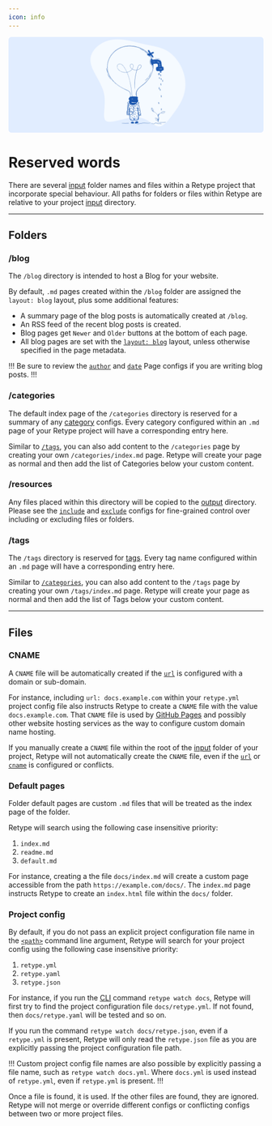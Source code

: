 ```yaml
---
icon: info
---
```

![](/static/headers/configuration_reserved-words.png)

# Reserved words

There are several [input](/configuration/project.md#input) folder names and files within a Retype project that incorporate special behaviour. All paths for folders or files within Retype are relative to your project [input](/configuration/project.md#input) directory.

---

## Folders

### /blog

The `/blog` directory is intended to host a Blog for your website.

By default, `.md` pages created within the `/blog` folder are assigned the `layout: blog` layout, plus some additional features:

- A summary page of the blog posts is automatically created at `/blog`.
- An RSS feed of the recent blog posts is created.
- Blog pages get `Newer` and `Older` buttons at the bottom of each page.
- All blog pages are set with the [`layout: blog`](/configuration/page.md#layout) layout, unless otherwise specified in the page metadata.

!!!
Be sure to review the [`author`](/configuration/page.md#author) and [`date`](/configuration/page.md#date) Page configs if you are writing blog posts.
!!!

### /categories

The default index page of the `/categories` directory is reserved for a summary of any [category](/configuration/page.md#category) configs. Every category configured within an `.md` page of your Retype project will have a corresponding entry here.

Similar to [`/tags`](#tags), you can also add content to the `/categories` page by creating your own `/categories/index.md` page. Retype will create your page as normal and then add the list of Categories below your custom content.

### /resources

Any files placed within this directory will be copied to the [output](/configuration/project.md#output) directory. Please see the [`include`](/configuration/project.md#include) and [`exclude`](/configuration/project.md#exclude) configs for fine-grained control over including or excluding files or folders.

### /tags

The `/tags` directory is reserved for [tags](/configuration/page.md#tags). Every tag name configured within an `.md` page will have a corresponding entry here.

Similar to [`/categories`](#categories), you can also add content to the `/tags` page by creating your own `/tags/index.md` page. Retype will create your page as normal and then add the list of Tags below your custom content.

---

## Files

### CNAME

A `CNAME` file will be automatically created if the [`url`](/configuration/project.md#url) is configured with a domain or sub-domain.

For instance, including `url: docs.example.com` within your `retype.yml` project config file also instructs Retype to create a `CNAME` file with the value `docs.example.com`. That `CNAME` file is used by [GitHub Pages](/guides/github-actions.md) and possibly other website hosting services as the way to configure custom domain name hosting.

If you manually create a `CNAME` file within the root of the [input](/configuration/project.md#input) folder of your project, Retype will not automatically create the `CNAME` file, even if the [`url`](/configuration/project.md#url) or [`cname`](/configuration/project.md#cname) is configured or conflicts.

### Default pages

Folder default pages are custom `.md` files that will be treated as the index page of the folder.

Retype will search using the following case insensitive priority:

1. `index.md`
2. `readme.md`
3. `default.md`

For instance, creating a the file `docs/index.md` will create a custom page accessible from the path `https://example.com/docs/`. The `index.md` page instructs Retype to create an `index.html` file within the `docs/` folder.

### Project config

By default, if you do not pass an explicit project configuration file name in the [`<path>`](/guides/cli.md#retype-watch) command line argument, Retype will search for your project config using the following case insensitive priority:

1. `retype.yml`
2. `retype.yaml`
3. `retype.json`

For instance, if you run the [CLI](/guides/cli.md) command `retype watch docs`, Retype will first try to find the project configuration file  `docs/retype.yml`. If not found, then `docs/retype.yaml` will be tested and so on.

If you run the command `retype watch docs/retype.json`, even if a `retype.yml` is present, Retype will only read the `retype.json` file as you are explicitly passing the project configuration file path.

!!!
Custom project config file names are also possible by explicitly passing a file name, such as `retype watch docs.yml`. Where `docs.yml` is used instead of `retype.yml`, even if `retype.yml` is present.
!!!

Once a file is found, it is used. If the other files are found, they are ignored. Retype will not merge or override different configs or conflicting configs between two or more project files.
